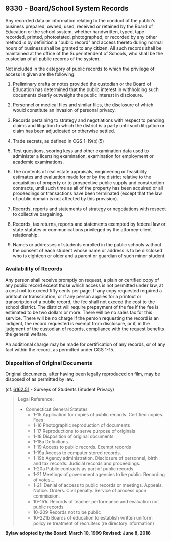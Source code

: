 ## 9330 - Board\/School System Records

Any recorded data or information relating to the conduct of the public's business prepared, owned, used, received or retained by the Board of Education or the school system, whether handwritten, typed, tape-recorded, printed, photostated, photographed, or recorded by any other method is by definition a "public record" and access thereto during normal hours of business shall be granted to any citizen. All such records shall be maintained at the office of the Superintendent of Schools, who shall be the custodian of all public records of the system.

Not included in the category of public records to which the privilege of access is given are the following:

1. Preliminary drafts or notes provided the custodian or the Board of Education has determined that the public interest in withholding such documents clearly outweighs the public interest in disclosure.

2. Personnel or medical files and similar files, the disclosure of which would constitute an invasion of personal privacy.

3. Records pertaining to strategy and negotiations with respect to pending claims and litigation to which the district is a party until such litigation or claim has been adjudicated or otherwise settled.

4. Trade secrets, as defined in CGS 1-19\(b\)\(5\)

5. Test questions, scoring keys and other examination data used to administer a licensing examination, examination for employment or academic examinations.

6. The contents of real estate appraisals, engineering or feasibility estimates and evaluation made for or by the district relative to the acquisition of property or to prospective public supply and construction contracts, until such time as all of the property has been acquired or all proceedings or transactions have been terminated \(except that the law of public domain is not affected by this provision\).

7. Records, reports and statements of strategy or negotiations with respect to collective bargaining.

8. Records, tax returns, reports and statements exempted by federal law or state statutes or communications privileged by the attorney-client relationship.

9. Names or addresses of students enrolled in the public schools without the consent of each student whose name or address is to be disclosed who is eighteen or older and a parent or guardian of such minor student.


### Availability of Records

Any person shall receive promptly on request, a plain or certified copy of any public record except those which access is not permitted under law, at a cost not to exceed fifty cents per page. If any copy requested required a printout or transcription, or if any person applies for a printout or transcription of a public record, the fee shall not exceed the cost to the school district. The district will require prepayment of the fee if the fee is estimated to be two dollars or more. There will be no sales tax for this service. There will be no charge if the person requesting the record is an indigent, the record requested is exempt from disclosure, or if, in the judgment of the custodian of records, compliance with the request benefits the general welfare.

An additional charge may be made for certification of any records, or of any fact within the record, as permitted under CGS 1-15.

### Disposition of Original Documents

Original documents, after having been legally reproduced on film, may be disposed of as permitted by law.

\(cf. [6162.51](/policies/6000/6162-51.md) - Surveys of Students \(Student Privacy\)

> Legal Reference:
> 
> * Connecticut General Statutes
>   * 1-15 Application for copies of public records. Certified copies. Fees
>   * 1-16 Photographic reproduction of documents
>   * 1-17 Reproductions to serve purpose of originals
>   * 1-18 Disposition of original documents
>   * 1-18a Definitions.
>   * 1-19 Access to public records. Exempt records
>   * 1-19a Access to computer stored records.
>   * 1-19b Agency administration. Disclosure of personnel, birth and tax records. Judicial records and proceedings.
>   * 1-20a Public contracts as part of public records.
>   * 1-21 Meetings of government agencies to be public. Recording of votes....
>   * 1-21i Denial of access to public records or meetings. Appeals. Notice. Orders. Civil penalty. Service of process upon commission.
>   * 10-151c Records of teacher performance and evaluation not public records
>   * 10-209 Records not to be public
>   * 10-221b Boards of education to establish written uniform policy re treatment of recruiters \(re directory information\)

**Bylaw adopted by the Board:  March 10, 1999**
**Revised: June 8, 2016**

